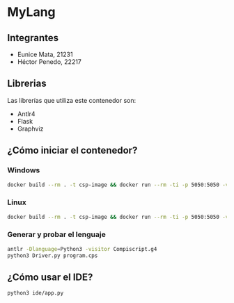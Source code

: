 # MyLang

## Integrantes

- Eunice Mata, 21231
- Héctor Penedo, 22217

## Librerias

Las librerías que utiliza este contenedor son:

- Antlr4
- Flask
- Graphviz

## ¿Cómo iniciar el contenedor?

### Windows

```bash
docker build --rm . -t csp-image && docker run --rm -ti -p 5050:5050 -v "%cd%\program":/program csp-image
```

### Linux

```bash
docker build --rm . -t csp-image && docker run --rm -ti -p 5050:5050 -v "$(pwd)/program":/program csp-image
```

### Generar y probar el lenguaje

```bash
antlr -Dlanguage=Python3 -visitor Compiscript.g4
python3 Driver.py program.cps
```

## ¿Cómo usar el IDE?

```bash
python3 ide/app.py
```
